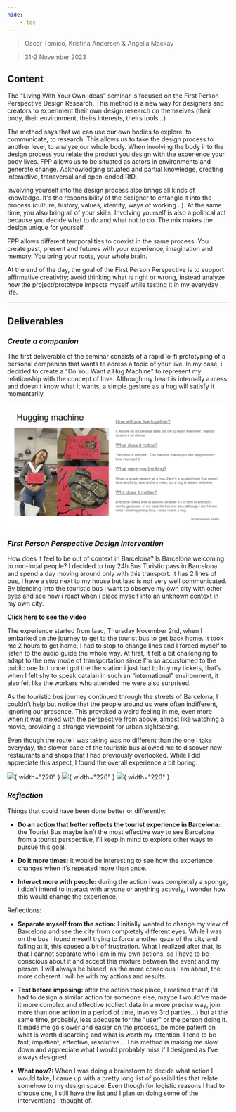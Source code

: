 ```yaml
---
hide:
    - toc
---
```


> Oscar Tomico, Kristina Andersen & Angella Mackay

> 31-2 November 2023

## **Content**

The "Living With Your Own Ideas" seminar is focused on the First Person Perspective Design Research. This method is a new way for designers and creators to experiment their own design research on themselves (their body, their environment, theirs interests, theirs tools...)

The method says that we can use our own bodies to explore, to communicate, to research. This allows us to take the design process to another level, to analyze our whole body. When involving the body into the design process you relate the product you design with the experience your body lives. FPP allows us to be situated as actors in environments and generate change. Acknowledging situated and partial knowledge, creating interactive, transversal and open-ended RtD.

Involving yourself into the design process also brings all kinds of knowledge. It's the responsibility of the designer to entangle it into the process (culture, history, values, identity, ways of working...). At the same time, you also bring all of your skills. Involving yourself is also a political act because you decide what to do and what not to do. The mix makes the design unique for yourself.

FPP allows different temporalities to coexist in the same process. You create past, present and futures with your experience, imagination and memory. You bring your roots, your whole brain.

At the end of the day, the goal of the First Person Perspective is to support affirmative creativity; avoid thinking what is right or wrong, instead analyze how the project/prototype impacts myself while testing it in my everyday life.


__________________
## **Deliverables**

### **_Create a companion_**

The first deliverable of the seminar consists of a rapid lo-fi prototyping of a personal companion that wants to adress a topic of your live.
In my case, i decided to create a "Do You Want a Hug Machine" to represent my relationship with the concept of love. Although my heart is internally a mess and doesn't know what it wants, a simple gesture as a hug will satisfy it momentarily.

![](../images/Living%20with%20your%20own%20ideas/Companion.png)

### **_First Person Perspective Design Intervention_**

How does it feel to be out of context in Barcelona? Is Barcelona welcoming to non-local people? I decided to buy 24h Bus Turistic pass in Barcelona and spend a day moving around only with this transport. It has 2 lines of bus, I have a stop next to my house but Iaac is not very well communicated. By blending into the touristic bus i want to observe my own city with other eyes and see how i react when i place myself into an unknown context in my own city.

[**Click here to see the video**](https://vimeo.com/880621643?share=copy)

The experience started from Iaac, Thursday November 2nd, when I embarked on the journey to get to the tourist bus to get back home. It took me 2 hours to get home, I had to stop to change lines and I forced myself to listen to the audio guide the whole way. At first, it felt a bit challenging to adapt to the new mode of transportation since I’m so accustomed to the public one but once i got the the station i just had to buy my tickets, that’s when I felt shy to speak catalan in such an “international” environment, it also felt like the workers who attended me were also surprised.

As the touristic bus journey continued through the streets of Barcelona, I couldn't help but notice that the people around us were often indifferent, ignoring our presence. This provoked a weird feeling in me, even more when it was mixed with the perspective from above, almost like watching a movie, providing a strange viewpoint for urban sightseeing.

Even though the route I was taking was no different than the one I take everyday, the slower pace of the touristic bus allowed me to discover new restaurants and shops that I had previously overlooked. While I did appreciate this aspect, I found the overall experience a bit boring.

![](../images/Living%20with%20your%20own%20ideas/Gif1.gif){ width="220" } ![](../images/Living%20with%20your%20own%20ideas/Gif2.gif){ width="220" } ![](../images/Living%20with%20your%20own%20ideas/Gif3.gif){ width="220" }


### **_Reflection_**

Things that could have been done better or differently:

- **Do an action that better reflects the tourist experience in Barcelona:** the Tourist Bus maybe isn’t the most effective way to see Barcelona from a tourist perspective, I’ll keep in mind to explore other ways to pursue this goal.

- **Do it more times:** it would be interesting to see how the experience changes when it’s repeated more than once.

- **Interact more with people:** during the action i was completely a sponge, i didn’t intend to interact with anyone or anything actively, i wonder how this would change the experience.

Reflections:

- **Separate myself from the action:** I initially wanted to change my view of Barcelona and see the city from completely different eyes. While I was on the bus I found myself trying to force another gaze of the city and failing at it, this caused a bit of frustration. What I realized after that, is that I cannot separate who I am in my own actions, so I have to be conscious about it and accept this mixture between the event and my person. I will always be biased, as the more conscious I am about, the more coherent I will be with my actions and results.

- **Test before imposing:** after the action took place, I realized that if I'd had to design a similar action for someone else, maybe I would've made it more complex and effective (collect data in a more precise way, join more than one action in a period of time, involve 3rd parties…) but at the same time, probably, less adequate for the "user" or the person doing it. It made me go slower and easier on the process, be more patient on what is worth discarding and what is worth my attention. I tend to be fast, impatient, effective, resolutive… This method is making me slow down and appreciate what I would probably miss if I designed as I've always designed. 

- **What now?:** When I was doing a brainstorm to decide what action I would take, I came up with a pretty long list of possibilities that relate somehow to my design space. Even though for logistic reasons I had to choose one, I still have the list and I plan on doing some of the interventions I thought of.

